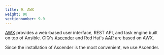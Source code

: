 ```yaml
---
title: 9. AWX
weight: 90
sectionnumber: 9.0
---
```


[AWX](https://github.com/ansible/awx) provides a web-based user interface, REST API, and task engine built on top of Ansible.
CIQ's [Ascender](https://ciq.com/products/ascender/) and Red Hat's [AAP](https://www.redhat.com/en/technologies/management/ansible) are based on AWX.

Since the installation of Ascender is the most convenient, we use Ascender.
